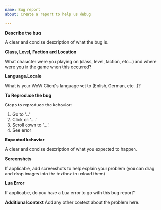 ```yaml
---
name: Bug report
about: Create a report to help us debug

---
```


**Describe the bug**

A clear and concise description of what the bug is.

**Class, Level, Faction and Location**

What character were you playing on (class, level, faction, etc...) and where were you in the game when this occurred?

**Language/Locale**

What is your WoW Client's language set to (Enlish, German, etc...)?

**To Reproduce the bug**

Steps to reproduce the behavior:
1. Go to '...'
2. Click on '....'
3. Scroll down to '....'
4. See error

**Expected behavior**

A clear and concise description of what you expected to happen.

**Screenshots**

If applicable, add screenshots to help explain your problem (you can drag and drop images into the textbox to upload them).

**Lua Error**

If applicable, do you have a Lua error to go with this bug report?

**Additional context**
Add any other context about the problem here.
